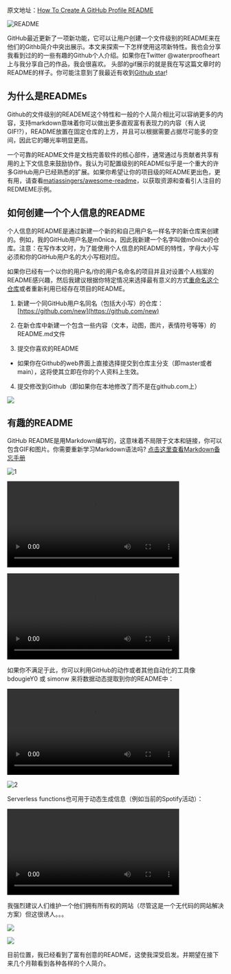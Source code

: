 
原文地址：[How To Create A GitHub Profile README](https://dev.to/m0nica/how-to-create-a-github-profile-readme-1paj) 


![README](https://res.cloudinary.com/practicaldev/image/fetch/s--NzM36Zbj--/c_imagga_scale,f_auto,fl_progressive,h_420,q_auto,w_1000/https://dev-to-uploads.s3.amazonaws.com/i/7xa97dt8q75l5dwojqve.gif)

GitHub最近更新了一项新功能，它可以让用户创建一个文件级别的README来在他们的Githb简介中突出展示。本文来探索一下怎样使用这项新特性。我也会分享我看到过的的一些有趣的Github个人介绍。如果你在Twitter @waterproofheart上与我分享自己的作品，我会很喜欢。
头部的gif展示的就是我在写这篇文章时的README的样子。你可能注意到了我最近有收到[Github star](https://stars.github.com/)!

## 为什么是READMEs
Github的文件级别的READEME这个特性和一般的个人简介相比可以容纳更多的内容，支持markdown意味着你可以做出更多直观富有表现力的内容（有人说GIF!?），README放置在固定仓库的上方，并且可以根据需要占据尽可能多的空间，因此它的曝光率明显更高。

一个可靠的README文件是文档完善软件的核心部件，通常通过与贡献者共享有用的上下文信息来鼓励协作。我认为可配置级别的README似乎是一个重大的许多GitHub用户已经熟悉的扩展。如果你希望让你的项目级的README更出色，更有用，请查看[matiassingers/awesome-readme](https://github.com/matiassingers/awesome-readme)，以获取资源和查看引人注目的REDMEME示例。

## 如何创建一个个人信息的README  
个人信息的README是通过新建一个新的和自己用户名一样名字的新仓库来创建的。例如，我的GitHub用户名是m0nica，因此我新建一个名字叫做m0nica的仓库。注意：在写作本文时，为了能使用个人信息的README的特性，字母大小写必须和你的GitHub用户名的大小写相对应。

如果你已经有一个以你的用户名/你的用户名命名的项目并且对设置个人档案的README感兴趣，然后我建议根据你特定情况来选择最有意义的方式[重命名这个仓库](https://docs.github.com/en/github/administering-a-repository/renaming-a-repository)或者重新利用已经存在项目的README。

1. 新建一个同GitHub用户名同名（包括大小写）的仓库：[https://github.com/new](https://github.com/new)

2. 在新仓库中新建一个包含一些内容（文本，动图，图片，表情符号等等）的README.md文件

3. 提交你喜欢的README
  - 如果你在Github的web界面上直接选择提交到仓库主分支（即master或者main），这将使其立即在你的个人资料上生效。
4. 提交修改到Github（即如果你在本地修改了而不是在github.com上）

![](https://res.cloudinary.com/practicaldev/image/fetch/s--HXKv7Cjm--/c_limit%2Cf_auto%2Cfl_progressive%2Cq_auto%2Cw_880/https://dev-to-uploads.s3.amazonaws.com/i/svjfhmm6drebvvojnfxp.jpg)

## 有趣的README  

GitHub README是用Markdown编写的，这意味着不局限于文本和链接，你可以包含GIF和图片。你需要重新学习Markdown语法吗? [点击这里查看Markdown备忘手册](https://guides.github.com/pdfs/markdown-cheatsheet-online.pdf)

![1](https://res.cloudinary.com/practicaldev/image/fetch/s--XsxqnF63--/c_limit%2Cf_auto%2Cfl_progressive%2Cq_auto%2Cw_880/https://pbs.twimg.com/media/EccegSyUwAEOMm-.jpg)


<video src='https://video.twimg.com/tweet_video/EcfZLYLWAAAOGrw.mp4' controls="controls" style='width:400px'></video>

<video src='https://video.twimg.com/tweet_video/EcdsD40WsAMIAyN.mp4' controls style='width:400px'></video>

如果你不满足于此，你可以利用GitHub的动作或者其他自动化的工具像bdougieY0 或 simonw 来将数据动态提取到你的README中：

<video src='https://video.twimg.com/tweet_video/EcmC4YJU0AASMxq.mp4' controls style='width:400px'></video>

![2](https://res.cloudinary.com/practicaldev/image/fetch/s--xn9fURRD--/c_limit%2Cf_auto%2Cfl_progressive%2Cq_auto%2Cw_880/https://pbs.twimg.com/media/EciSkEKUcAIHPQf.png)

Serverless functions也可用于动态生成信息（例如当前的Spotify活动）：

<video src='https://video.twimg.com/ext_tw_video/1282324807053455360/pu/vid/488x270/yv-WDfwn6LMPdfkR.mp4?tag=10' controls style='width:400px'></video>

我强烈建议人们维护一个他们拥有所有权的网站（尽管这是一个无代码的网站解决方案）但这很诱人。。。

![](https://res.cloudinary.com/practicaldev/image/fetch/s--fR4qbQ9k--/c_limit%2Cf_auto%2Cfl_progressive%2Cq_auto%2Cw_880/https://pbs.twimg.com/media/Eckc-KGXkAAxQLT.png)

![](https://res.cloudinary.com/practicaldev/image/fetch/s--KKfQKjSX--/c_limit%2Cf_auto%2Cfl_progressive%2Cq_auto%2Cw_880/https://pbs.twimg.com/media/EZDt1VKUMAA18r2.jpg)


目前位置，我已经看到了富有创意的README，这使我深受启发。并期望在接下来几个月鞥看到各种各样的个人简介。